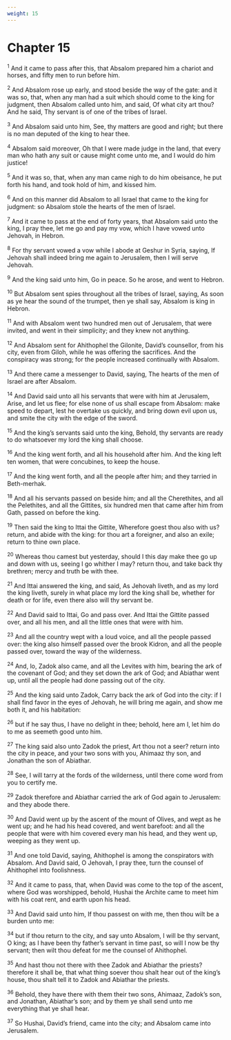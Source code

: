 ```yaml
---
weight: 15
---
```


# Chapter 15

<sup>1</sup> And it came to pass after this, that Absalom prepared him a chariot and horses, and fifty men to run before him. 

<sup>2</sup> And Absalom rose up early, and stood beside the way of the gate: and it was so, that, when any man had a suit which should come to the king for judgment, then Absalom called unto him, and said, Of what city art thou? And he said, Thy servant is of one of the tribes of Israel. 

<sup>3</sup> And Absalom said unto him, See, thy matters are good and right; but there is no man deputed of the king to hear thee. 

<sup>4</sup> Absalom said moreover, Oh that I were made judge in the land, that every man who hath any suit or cause might come unto me, and I would do him justice! 

<sup>5</sup> And it was so, that, when any man came nigh to do him obeisance, he put forth his hand, and took hold of him, and kissed him. 

<sup>6</sup> And on this manner did Absalom to all Israel that came to the king for judgment: so Absalom stole the hearts of the men of Israel. 

<sup>7</sup> And it came to pass at the end of forty years, that Absalom said unto the king, I pray thee, let me go and pay my vow, which I have vowed unto Jehovah, in Hebron. 

<sup>8</sup> For thy servant vowed a vow while I abode at Geshur in Syria, saying, If Jehovah shall indeed bring me again to Jerusalem, then I will serve Jehovah. 

<sup>9</sup> And the king said unto him, Go in peace. So he arose, and went to Hebron. 

<sup>10</sup> But Absalom sent spies throughout all the tribes of Israel, saying, As soon as ye hear the sound of the trumpet, then ye shall say, Absalom is king in Hebron. 

<sup>11</sup> And with Absalom went two hundred men out of Jerusalem, that were invited, and went in their simplicity; and they knew not anything. 

<sup>12</sup> And Absalom sent for Ahithophel the Gilonite, David’s counsellor, from his city, even from Giloh, while he was offering the sacrifices. And the conspiracy was strong; for the people increased continually with Absalom. 

<sup>13</sup> And there came a messenger to David, saying, The hearts of the men of Israel are after Absalom. 

<sup>14</sup> And David said unto all his servants that were with him at Jerusalem, Arise, and let us flee; for else none of us shall escape from Absalom: make speed to depart, lest he overtake us quickly, and bring down evil upon us, and smite the city with the edge of the sword. 

<sup>15</sup> And the king’s servants said unto the king, Behold, thy servants are ready to do whatsoever my lord the king shall choose. 

<sup>16</sup> And the king went forth, and all his household after him. And the king left ten women, that were concubines, to keep the house. 

<sup>17</sup> And the king went forth, and all the people after him; and they tarried in Beth-merhak. 

<sup>18</sup> And all his servants passed on beside him; and all the Cherethites, and all the Pelethites, and all the Gittites, six hundred men that came after him from Gath, passed on before the king. 

<sup>19</sup> Then said the king to Ittai the Gittite, Wherefore goest thou also with us? return, and abide with the king: for thou art a foreigner, and also an exile; return to thine own place. 

<sup>20</sup> Whereas thou camest but yesterday, should I this day make thee go up and down with us, seeing I go whither I may? return thou, and take back thy brethren; mercy and truth be with thee. 

<sup>21</sup> And Ittai answered the king, and said, As Jehovah liveth, and as my lord the king liveth, surely in what place my lord the king shall be, whether for death or for life, even there also will thy servant be. 

<sup>22</sup> And David said to Ittai, Go and pass over. And Ittai the Gittite passed over, and all his men, and all the little ones that were with him. 

<sup>23</sup> And all the country wept with a loud voice, and all the people passed over: the king also himself passed over the brook Kidron, and all the people passed over, toward the way of the wilderness. 

<sup>24</sup> And, lo, Zadok also came, and all the Levites with him, bearing the ark of the covenant of God; and they set down the ark of God; and Abiathar went up, until all the people had done passing out of the city. 

<sup>25</sup> And the king said unto Zadok, Carry back the ark of God into the city: if I shall find favor in the eyes of Jehovah, he will bring me again, and show me both it, and his habitation: 

<sup>26</sup> but if he say thus, I have no delight in thee; behold, here am I, let him do to me as seemeth good unto him. 

<sup>27</sup> The king said also unto Zadok the priest, Art thou not a seer? return into the city in peace, and your two sons with you, Ahimaaz thy son, and Jonathan the son of Abiathar. 

<sup>28</sup> See, I will tarry at the fords of the wilderness, until there come word from you to certify me. 

<sup>29</sup> Zadok therefore and Abiathar carried the ark of God again to Jerusalem: and they abode there. 

<sup>30</sup> And David went up by the ascent of the mount of Olives, and wept as he went up; and he had his head covered, and went barefoot: and all the people that were with him covered every man his head, and they went up, weeping as they went up. 

<sup>31</sup> And one told David, saying, Ahithophel is among the conspirators with Absalom. And David said, O Jehovah, I pray thee, turn the counsel of Ahithophel into foolishness. 

<sup>32</sup> And it came to pass, that, when David was come to the top of the ascent, where God was worshipped, behold, Hushai the Archite came to meet him with his coat rent, and earth upon his head. 

<sup>33</sup> And David said unto him, If thou passest on with me, then thou wilt be a burden unto me: 

<sup>34</sup> but if thou return to the city, and say unto Absalom, I will be thy servant, O king; as I have been thy father’s servant in time past, so will I now be thy servant; then wilt thou defeat for me the counsel of Ahithophel. 

<sup>35</sup> And hast thou not there with thee Zadok and Abiathar the priests? therefore it shall be, that what thing soever thou shalt hear out of the king’s house, thou shalt tell it to Zadok and Abiathar the priests. 

<sup>36</sup> Behold, they have there with them their two sons, Ahimaaz, Zadok’s son, and Jonathan, Abiathar’s son; and by them ye shall send unto me everything that ye shall hear. 

<sup>37</sup> So Hushai, David’s friend, came into the city; and Absalom came into Jerusalem. 


